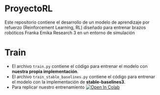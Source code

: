 # ProyectoRL
 Este repositorio contiene el desarrollo de un modelo de aprendizaje por refuerzo (Reinforcement Learning, RL) diseñado para entrenar brazos robóticos Franka Emika Research 3 en un entorno de simulación

# Train
* El archivo ```train.py``` contiene el código para entrenar el modelo con **nuestra propia implementación**.
* El archivo ```train_stable_baselines.py``` contiene el código para entrenar el modelo con la implementación de **stable-baselines3**. 
* Para replicar nuestro entrenamiento <a target="_blank" href="https://colab.research.google.com/github/dammr54/ProyectoRL/blob/main/run%20train.ipynb">
  <img src="https://colab.research.google.com/assets/colab-badge.svg" alt="Open In Colab"/>
</a>